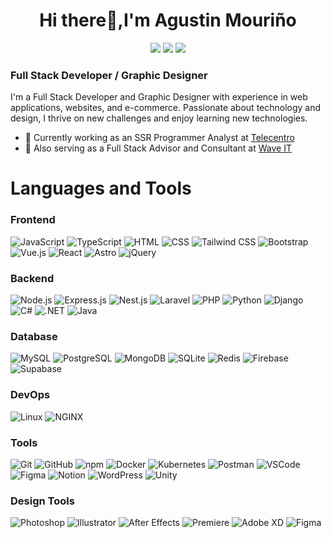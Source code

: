 <h1 align="center">Hi there👋,I'm Agustin Mouriño</h1>
<p align="center">
  <a href="https://www.linkedin.com/in/agustin-mouri%C3%B1o/"><img src="https://img.shields.io/badge/-LinkedIn-blue?style=flat&logo=linkedin&logoColor=white"></a>
  <a href="https://x.com/agus_moura"><img src="https://img.shields.io/badge/-Twitter-1DA1F2?style=flat&logo=twitter&logoColor=white"></a>
  <a href="mailto:agus442m@gmail.com"><img src="https://img.shields.io/badge/-Gmail-c14438?style=flat&logo=gmail&logoColor=white"></a>
</p>

### Full Stack Developer / Graphic Designer
I'm a Full Stack Developer and Graphic Designer with experience in web applications, websites, and e-commerce. Passionate about technology and design, I thrive on new challenges and enjoy learning new technologies.

- 🔭 Currently working as an SSR Programmer Analyst at [Telecentro](https://www.linkedin.com/company/telecentro)
- 🌊 Also serving as a Full Stack Advisor and Consultant at [Wave IT](https://www.linkedin.com/company/waveit-ar)

# Languages and Tools
### Frontend
![JavaScript](https://skillicons.dev/icons?i=js) ![TypeScript](https://skillicons.dev/icons?i=typescript) ![HTML](https://skillicons.dev/icons?i=html) ![CSS](https://skillicons.dev/icons?i=css) ![Tailwind CSS](https://skillicons.dev/icons?i=tailwind) ![Bootstrap](https://skillicons.dev/icons?i=bootstrap) ![Vue.js](https://skillicons.dev/icons?i=vue) ![React](https://skillicons.dev/icons?i=react) ![Astro](https://skillicons.dev/icons?i=astro)
![jQuery](https://skillicons.dev/icons?i=jquery)

### Backend
![Node.js](https://skillicons.dev/icons?i=nodejs) ![Express.js](https://skillicons.dev/icons?i=express) ![Nest.js](https://skillicons.dev/icons?i=nest) ![Laravel](https://skillicons.dev/icons?i=laravel)  ![PHP](https://skillicons.dev/icons?i=php) ![Python](https://skillicons.dev/icons?i=python) ![Django](https://skillicons.dev/icons?i=django) ![C#](https://skillicons.dev/icons?i=cs) ![.NET](https://skillicons.dev/icons?i=dotnet) ![Java](https://skillicons.dev/icons?i=java)

### Database
![MySQL](https://skillicons.dev/icons?i=mysql) ![PostgreSQL](https://skillicons.dev/icons?i=postgresql) ![MongoDB](https://skillicons.dev/icons?i=mongodb) ![SQLite](https://skillicons.dev/icons?i=sqlite) ![Redis](https://skillicons.dev/icons?i=redis) ![Firebase](https://skillicons.dev/icons?i=firebase) ![Supabase](https://skillicons.dev/icons?i=supabase)

### DevOps
![Linux](https://skillicons.dev/icons?i=linux) ![NGINX](https://skillicons.dev/icons?i=nginx)

### Tools
![Git](https://skillicons.dev/icons?i=git) ![GitHub](https://skillicons.dev/icons?i=github) ![npm](https://skillicons.dev/icons?i=npm) ![Docker](https://skillicons.dev/icons?i=docker) ![Kubernetes](https://skillicons.dev/icons?i=kubernetes) ![Postman](https://skillicons.dev/icons?i=postman) ![VSCode](https://skillicons.dev/icons?i=vscode) ![Figma](https://skillicons.dev/icons?i=figma) ![Notion](https://skillicons.dev/icons?i=notion) ![WordPress](https://skillicons.dev/icons?i=wordpress) ![Unity](https://skillicons.dev/icons?i=unity)

### Design Tools
![Photoshop](https://skillicons.dev/icons?i=photoshop) ![Illustrator](https://skillicons.dev/icons?i=illustrator) ![After Effects](https://skillicons.dev/icons?i=aftereffects) ![Premiere](https://skillicons.dev/icons?i=premiere) ![Adobe XD](https://skillicons.dev/icons?i=xd) ![Figma](https://skillicons.dev/icons?i=figma)
